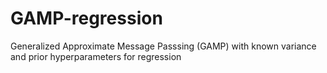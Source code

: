 # GAMP-regression
Generalized Approximate Message Passsing (GAMP) with known variance and prior hyperparameters  for regression
